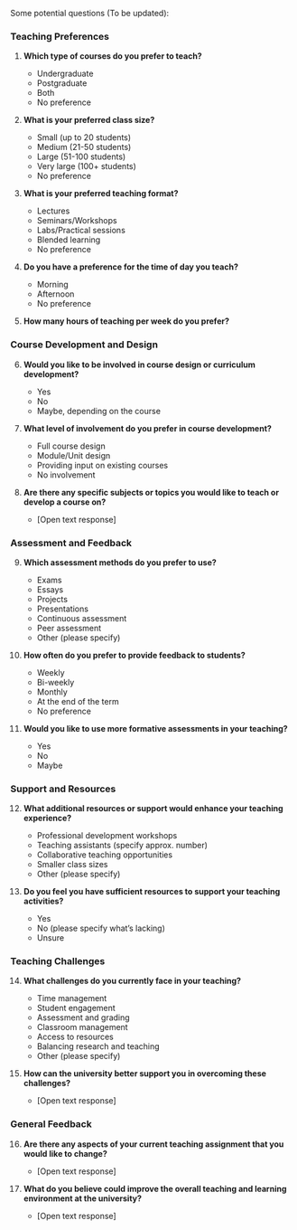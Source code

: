 Some potential questions (To be updated):

### Teaching Preferences
1. **Which type of courses do you prefer to teach?**  
   - Undergraduate  
   - Postgraduate  
   - Both  
   - No preference

2. **What is your preferred class size?**  
   - Small (up to 20 students)  
   - Medium (21-50 students)  
   - Large (51-100 students)  
   - Very large (100+ students)  
   - No preference

3. **What is your preferred teaching format?**  
   - Lectures  
   - Seminars/Workshops  
   - Labs/Practical sessions  
   - Blended learning  
   - No preference

4. **Do you have a preference for the time of day you teach?**  
   - Morning  
   - Afternoon  
   - No preference

5. **How many hours of teaching per week do you prefer?**  
   

### Course Development and Design
6. **Would you like to be involved in course design or curriculum development?**  
   - Yes  
   - No  
   - Maybe, depending on the course

7. **What level of involvement do you prefer in course development?**  
   - Full course design  
   - Module/Unit design  
   - Providing input on existing courses  
   - No involvement

8. **Are there any specific subjects or topics you would like to teach or develop a course on?**  
   - [Open text response]

### Assessment and Feedback
9. **Which assessment methods do you prefer to use?**  
   - Exams  
   - Essays  
   - Projects  
   - Presentations  
   - Continuous assessment  
   - Peer assessment  
   - Other (please specify)

10. **How often do you prefer to provide feedback to students?**  
    - Weekly  
    - Bi-weekly  
    - Monthly  
    - At the end of the term  
    - No preference

11. **Would you like to use more formative assessments in your teaching?**  
    - Yes  
    - No  
    - Maybe

### Support and Resources
12. **What additional resources or support would enhance your teaching experience?**  
    - Professional development workshops  
    - Teaching assistants  (specify approx. number)
    - Collaborative teaching opportunities  
    - Smaller class sizes  
    - Other (please specify)

13. **Do you feel you have sufficient resources to support your teaching activities?**  
    - Yes  
    - No (please specify what’s lacking)  
    - Unsure

### Teaching Challenges
14. **What challenges do you currently face in your teaching?**  
    - Time management  
    - Student engagement  
    - Assessment and grading  
    - Classroom management  
    - Access to resources  
    - Balancing research and teaching  
    - Other (please specify)

15. **How can the university better support you in overcoming these challenges?**  
    - [Open text response]

### General Feedback
16. **Are there any aspects of your current teaching assignment that you would like to change?**  
    - [Open text response]

17. **What do you believe could improve the overall teaching and learning environment at the university?**  
    - [Open text response]
